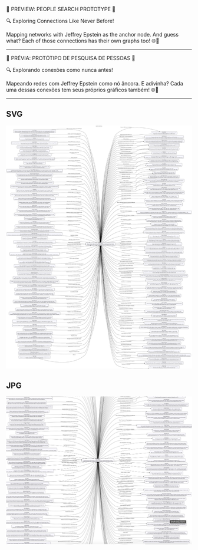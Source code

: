 🚨 PREVIEW: PEOPLE SEARCH PROTOTYPE 🚨

🔍 Exploring Connections Like Never Before!

Mapping networks with Jeffrey Epstein as the anchor node. And guess what? Each of those connections has their own graphs too! 🌐👀

---
🚨 PRÉVIA: PROTÓTIPO DE PESQUISA DE PESSOAS 🚨

🔍 Explorando conexões como nunca antes!

Mapeando redes com Jeffrey Epstein como nó âncora. E adivinha? Cada uma dessas conexões tem seus próprios gráficos também! 🌐👀

---

## SVG

![](https://raw.githubusercontent.com/araguaci/darknetwork/refs/heads/main/epstein.svg)

## JPG

![](https://raw.githubusercontent.com/araguaci/darknetwork/refs/heads/main/epstein.jpeg)
